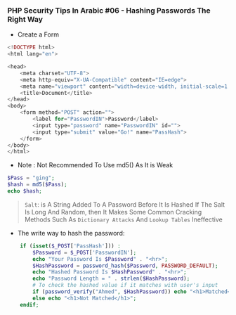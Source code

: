 ### PHP Security Tips In Arabic #06 - Hashing Passwords The Right Way

- Create a Form
````php
<!DOCTYPE html>
<html lang="en">

<head>
    <meta charset="UTF-8">
    <meta http-equiv="X-UA-Compatible" content="IE=edge">
    <meta name="viewport" content="width=device-width, initial-scale=1.0">
    <title>Document</title>
</head>
<body>
    <form method="POST" action="">
        <label for="PasswordIN">Password</label>
        <input type="password" name="PasswordIN" id="">
        <input type="submit" value="Go!" name="PassHash">
    </form>
</body>
</html>
````

- Note : Not Recommended To Use md5() As It is Weak
````php
$Pass = "ging";
$hash = md5($Pass); 
echo $hash;
````
> `Salt`: is A String Added To A Password Before It Is Hashed
If The Salt Is Long And Random, then It Makes Some Common Cracking Methods
Such As `Dictionary Attacks` And `Lookup Tables` Ineffective

- The write way to hash the password:
````php
    if (isset($_POST['PassHash'])) :
        $Password = $_POST['PasswordIN'];
        echo "Your Password Is $Password" . "<hr>";
        $HashPassword = password_hash($Password, PASSWORD_DEFAULT);
        echo "Hashed Password Is $HashPassword" . "<hr>";
        echo "Password Length = " . strlen($HashPassword);
        # To check the hashed value if it matches with user's input
        if (password_verify("Ahmed", $HashPassword)) echo "<h1>Matched</h1>";
        else echo "<h1>Not Matched</h1>";
    endif;
````